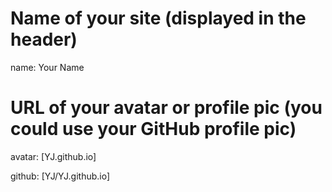 
# Name of your site (displayed in the header)
name: Your Name

# URL of your avatar or profile pic (you could use your GitHub profile pic)
avatar: [YJ.github.io]

github: [YJ/YJ.github.io]
